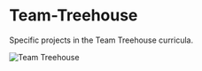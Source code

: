 # Team-Treehouse
Specific projects in the Team Treehouse curricula.


![Team Treehouse](http://img.photobucket.com/albums/v204/Angelfirenze/Team%20Treehouse/Treehouse-Logo-Outlines_zpse2fmsdyp.png)
